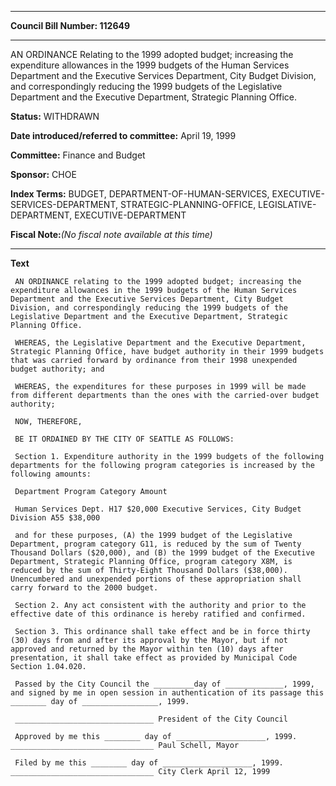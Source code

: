 

********

**Council Bill Number: 112649**
********

 AN ORDINANCE Relating to the 1999 adopted budget; increasing the expenditure allowances in the 1999 budgets of the Human Services Department and the Executive Services Department, City Budget Division, and correspondingly reducing the 1999 budgets of the Legislative Department and the Executive Department, Strategic Planning Office.

**Status:** WITHDRAWN
   
   
**Date introduced/referred to committee:** April 19, 1999
   
**Committee:** Finance and Budget
   
**Sponsor:** CHOE
   
   
**Index Terms:** BUDGET, DEPARTMENT-OF-HUMAN-SERVICES, EXECUTIVE-SERVICES-DEPARTMENT, STRATEGIC-PLANNING-OFFICE, LEGISLATIVE-DEPARTMENT, EXECUTIVE-DEPARTMENT

**Fiscal Note:**_(No fiscal note available at this time)_

********

**Text**
   
```
 AN ORDINANCE relating to the 1999 adopted budget; increasing the expenditure allowances in the 1999 budgets of the Human Services Department and the Executive Services Department, City Budget Division, and correspondingly reducing the 1999 budgets of the Legislative Department and the Executive Department, Strategic Planning Office.

 WHEREAS, the Legislative Department and the Executive Department, Strategic Planning Office, have budget authority in their 1999 budgets that was carried forward by ordinance from their 1998 unexpended budget authority; and

 WHEREAS, the expenditures for these purposes in 1999 will be made from different departments than the ones with the carried-over budget authority;

 NOW, THEREFORE,

 BE IT ORDAINED BY THE CITY OF SEATTLE AS FOLLOWS:

 Section 1. Expenditure authority in the 1999 budgets of the following departments for the following program categories is increased by the following amounts:

 Department Program Category Amount

 Human Services Dept. H17 $20,000 Executive Services, City Budget Division A55 $38,000

 and for these purposes, (A) the 1999 budget of the Legislative Department, program category G11, is reduced by the sum of Twenty Thousand Dollars ($20,000), and (B) the 1999 budget of the Executive Department, Strategic Planning Office, program category X8M, is reduced by the sum of Thirty-Eight Thousand Dollars ($38,000). Unencumbered and unexpended portions of these appropriation shall carry forward to the 2000 budget.

 Section 2. Any act consistent with the authority and prior to the effective date of this ordinance is hereby ratified and confirmed.

 Section 3. This ordinance shall take effect and be in force thirty (30) days from and after its approval by the Mayor, but if not approved and returned by the Mayor within ten (10) days after presentation, it shall take effect as provided by Municipal Code Section 1.04.020.

 Passed by the City Council the _________day of _____________, 1999, and signed by me in open session in authentication of its passage this ________ day of _________________, 1999.

 _______________________________ President of the City Council

 Approved by me this ________ day of ____________________, 1999. ________________________________ Paul Schell, Mayor

 Filed by me this ________ day of ____________________, 1999. ________________________________ City Clerk April 12, 1999

```
